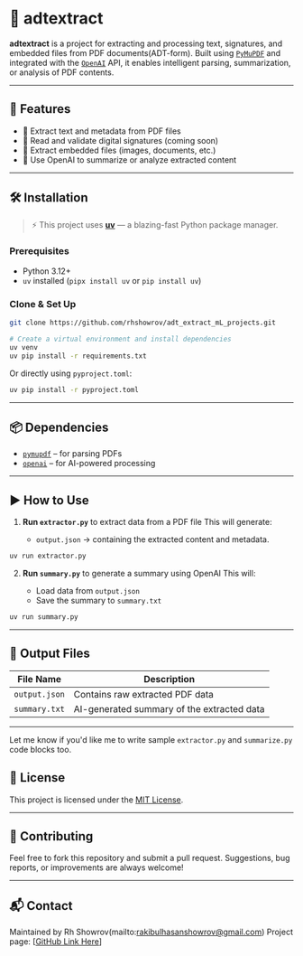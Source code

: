 
# 🧾 adtextract

**adtextract** is a project for extracting and processing text, signatures, and embedded files from PDF documents(ADT-form). Built using [`PyMuPDF`](https://pymupdf.readthedocs.io/en/latest/) and integrated with the [`OpenAI`](https://platform.openai.com/docs/) API, it enables intelligent parsing, summarization, or analysis of PDF contents.

---

## 🚀 Features

- 📄 Extract text and metadata from PDF files
- 🔐 Read and validate digital signatures (coming soon)
- 📎 Extract embedded files (images, documents, etc.)
- 🧠 Use OpenAI to summarize or analyze extracted content

---

## 🛠 Installation

> ⚡️ This project uses [**uv**](https://github.com/astral-sh/uv) — a blazing-fast Python package manager.

### Prerequisites

- Python 3.12+
- `uv` installed (`pipx install uv` or `pip install uv`)

### Clone & Set Up

```bash
git clone https://github.com/rhshowrov/adt_extract_mL_projects.git

# Create a virtual environment and install dependencies
uv venv
uv pip install -r requirements.txt
````

Or directly using `pyproject.toml`:

```bash
uv pip install -r pyproject.toml
```

---

## 📦 Dependencies

* [`pymupdf`](https://pypi.org/project/PyMuPDF/) – for parsing PDFs
* [`openai`](https://pypi.org/project/openai/) – for AI-powered processing

---

## ▶️ How to Use

1. **Run `extractor.py`** to extract data from a PDF file
   This will generate:

   * `output.json` → containing the extracted content and metadata.

```bash
uv run extractor.py
```

2. **Run `summary.py`** to generate a summary using OpenAI
   This will:

   * Load data from `output.json`
   * Save the summary to `summary.txt`

```bash
uv run summary.py
```

---

## 📁 Output Files

| File Name     | Description                                |
| ------------- | ------------------------------------------ |
| `output.json` | Contains raw extracted PDF data            |
| `summary.txt` | AI-generated summary of the extracted data |

---

Let me know if you'd like me to write sample `extractor.py` and `summarize.py` code blocks too.


## 📄 License

This project is licensed under the [MIT License](LICENSE).

---

## 🤝 Contributing

Feel free to fork this repository and submit a pull request. Suggestions, bug reports, or improvements are always welcome!

---

## 📬 Contact

Maintained by Rh Showrov(mailto:rakibulhasanshowrov@gmail.com)
Project page: \[[GitHub Link Here](https://github.com/rhshowrov/adt_extract_mL_projects)]
